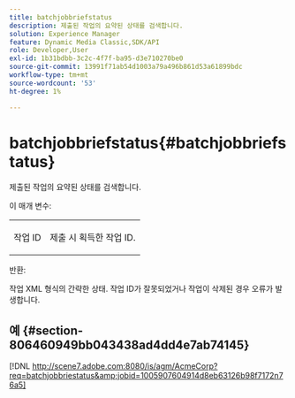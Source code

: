 ```yaml
---
title: batchjobbriefstatus
description: 제출된 작업의 요약된 상태를 검색합니다.
solution: Experience Manager
feature: Dynamic Media Classic,SDK/API
role: Developer,User
exl-id: 1b31bdbb-3c2c-4f7f-ba95-d3e710270be0
source-git-commit: 13991f71ab54d1003a79a496b861d53a61899bdc
workflow-type: tm+mt
source-wordcount: '53'
ht-degree: 1%

---
```


# batchjobbriefstatus{#batchjobbriefstatus}

제출된 작업의 요약된 상태를 검색합니다.

이 매개 변수:

<table id="simpletable_86E581DBB352479CB4CB531434D91E83"> 
 <tr class="strow"> 
  <td class="stentry"> <p> <span class="codeph"> 작업 ID </span> </p> </td> 
  <td class="stentry"> <p>제출 시 획득한 작업 ID. </p> </td> 
 </tr> 
</table>

반환:

작업 XML 형식의 간략한 상태. 작업 ID가 잘못되었거나 작업이 삭제된 경우 오류가 발생합니다.

## 예 {#section-806460949bb043438ad4dd4e7ab74145}

[!DNL http://scene7.adobe.com:8080/is/agm/AcmeCorp?req=batchjobbriestatus&amp;jobid=1005907604914d8eb63126b98f7172n76a5]

